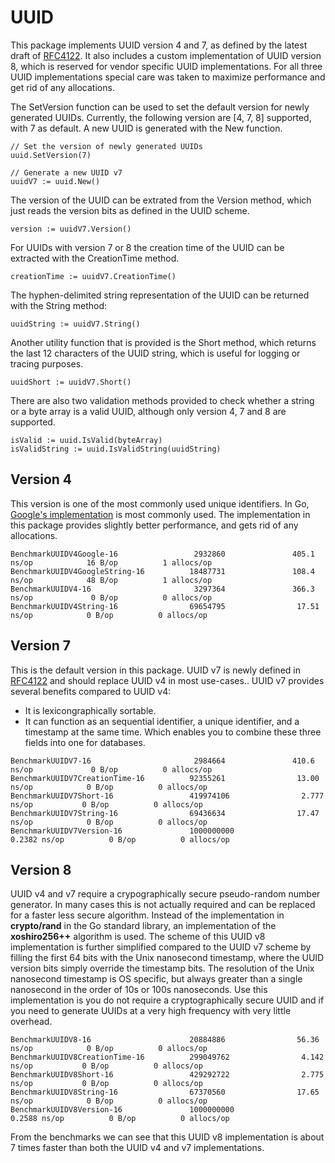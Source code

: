# UUID

This package implements UUID version 4 and 7, as defined by the latest draft of [RFC4122](https://datatracker.ietf.org/doc/html/draft-ietf-uuidrev-rfc4122bis-14).
It also includes a custom implementation of UUID version 8, which is reserved for vendor specific UUID implementations.
For all three UUID implementations special care was taken to maximize performance and get rid of any allocations.

The SetVersion function can be used to set the default version for newly generated UUIDs. Currently, the following version are [4, 7, 8] supported, with 7 as default.
A new UUID is generated with the New function.

```
// Set the version of newly generated UUIDs
uuid.SetVersion(7)

// Generate a new UUID v7
uuidV7 := uuid.New()
```

The version of the UUID can be extrated from the Version method, which just reads the version bits as defined in the UUID scheme.

```
version := uuidV7.Version()
```

For UUIDs with version 7 or 8 the creation time of the UUID can be extracted with the CreationTime method.

```
creationTime := uuidV7.CreationTime()
```

The hyphen-delimited string representation of the UUID can be returned with the String method:

```
uuidString := uuidV7.String()
```

Another utility function that is provided is the Short method, which returns the last 12 characters of the UUID string, which is useful for logging or tracing purposes.

```
uuidShort := uuidV7.Short()
```

There are also two validation methods provided to check whether a string or a byte array is a valid UUID, although only version 4, 7 and 8 are supported.

```
isValid := uuid.IsValid(byteArray)
isValidString := uuid.IsValidString(uuidString)
```

## Version 4

This version is one of the most commonly used unique identifiers. In Go, [Google's implementation](https://github.com/google/uuid) is most commonly used.
The implementation in this package provides slightly better performance, and gets rid of any allocations.

```
BenchmarkUUIDV4Google-16                 2932860               405.1 ns/op            16 B/op          1 allocs/op
BenchmarkUUIDV4GoogleString-16          18487731               108.4 ns/op            48 B/op          1 allocs/op
BenchmarkUUIDV4-16                       3297364               366.3 ns/op             0 B/op          0 allocs/op
BenchmarkUUIDV4String-16                69654795                17.51 ns/op            0 B/op          0 allocs/op
```

## Version 7

This is the default version in this package. UUID v7 is newly defined in [RFC4122](https://datatracker.ietf.org/doc/html/draft-ietf-uuidrev-rfc4122bis-14) and should replace UUID v4 in most use-cases..
UUID v7 provides several benefits compared to UUID v4:

* It is lexicongraphically sortable.
* It can function as an sequential identifier, a unique identifier, and a timestamp at the same time. Which enables you to combine these three fields into one for databases.

```
BenchmarkUUIDV7-16                       2984664               410.6 ns/op             0 B/op          0 allocs/op
BenchmarkUUIDV7CreationTime-16          92355261                13.00 ns/op            0 B/op          0 allocs/op
BenchmarkUUIDV7Short-16                 419974106                2.777 ns/op           0 B/op          0 allocs/op
BenchmarkUUIDV7String-16                69436634                17.47 ns/op            0 B/op          0 allocs/op
BenchmarkUUIDV7Version-16               1000000000               0.2382 ns/op          0 B/op          0 allocs/op
```

## Version 8

UUID v4 and v7 require a crypographically secure pseudo-random number generator. In many cases this is not actually required and can be replaced for a faster less secure algorithm.
Instead of the implementation in **crypto/rand** in the Go standard library, an implementation of the **xoshiro256++** algorithm is used.
The scheme of this UUID v8 implementation is further simplified compared to the UUID v7 scheme by filling the first 64 bits with the Unix nanosecond timestamp, where the UUID version bits simply override the timestamp bits.
The resolution of the Unix nanosecond timestamp is OS specific, but always greater than a single nanosecond in the order of 10s or 100s nanoseconds.
Use this implementation is you do not require a cryptographically secure UUID and if you need to generate UUIDs at a very high frequency with very little overhead.

```
BenchmarkUUIDV8-16                      20884886                56.36 ns/op            0 B/op          0 allocs/op
BenchmarkUUIDV8CreationTime-16          299049762                4.142 ns/op           0 B/op          0 allocs/op
BenchmarkUUIDV8Short-16                 429292722                2.775 ns/op           0 B/op          0 allocs/op
BenchmarkUUIDV8String-16                67370560                17.65 ns/op            0 B/op          0 allocs/op
BenchmarkUUIDV8Version-16               1000000000               0.2588 ns/op          0 B/op          0 allocs/op
```

From the benchmarks we can see that this UUID v8 implementation is about 7 times faster than both the UUID v4 and v7 implementations.
